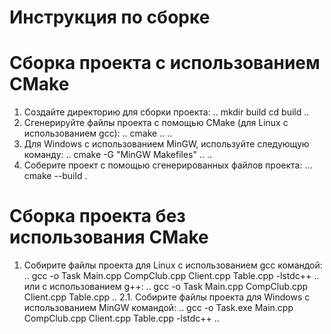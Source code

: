 # Инструкция по сборке

# Сборка проекта с использованием CMake
1. Создайте директорию для сборки проекта:
..
mkdir build
cd build
..
2. Сгенерируйте файлы проекта с помощью CMake (для Linux с использованием gcc):
..
cmake ..
..
3. Для Windows с использованием MinGW, используйте следующую команду:
..
cmake -G "MinGW Makefiles" ..
..
4. Соберите проект с помощью сгенерированных файлов проекта:
...
cmake --build .

# Сборка проекта без использования CMake
1. Собирите файлы проекта для Linux с использованием gcc командой:
..
gcc -o Task Main.cpp CompClub.cpp Client.cpp Table.cpp -lstdc++
..
  или с использованием g++:
  ..
  gcc -o Task Main.cpp CompClub.cpp Client.cpp Table.cpp
  ..
2.1. Собирите файлы проекта для Windows с использованием MinGW командой:
..
gcc -o Task.exe Main.cpp CompClub.cpp Client.cpp Table.cpp -lstdc++
..
